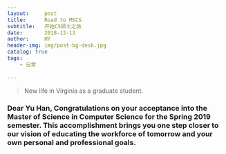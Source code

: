 ```yaml
---
layout:     post
title:      Road to MSCS
subtitle:   开始CS硕士之旅
date:       2018-12-13
author:     HY
header-img: img/post-bg-desk.jpg
catalog: true
tags:
    - 日常
    
---
```


>New life in Virginia as a graduate student.

### Dear Yu Han, Congratulations on your acceptance into the Master of Science in Computer Science for the Spring 2019 semester. This accomplishment brings you one step closer to our vision of educating the workforce of tomorrow and your own personal and professional goals.

